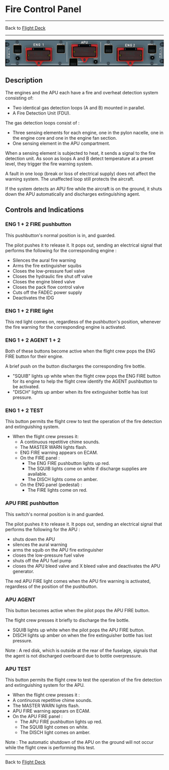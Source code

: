 # Fire Control Panel

---

Back to [Flight Deck](../flight-deck.md)

---

![Fire Control Panel]( ../../assets/a32nx-briefing/overhead-panel/Fire-Control-Panel.png "Fire Control Panel")

## Description

The engines and the APU each have a fire and overheat detection system consisting of:

- Two identical gas detection loops (A and B) mounted in parallel.
- A Fire Detection Unit (FDU).

The gas detection loops consist of :

- Three sensing elements for each engine, one in the pylon nacelle, one in the engine core and one in the engine fan section.
- One sensing element in the APU compartment.

When a sensing element is subjected to heat, it sends a signal to the fire detection unit. As soon as loops A and B detect temperature at a preset level, they trigger the fire warning system.

A fault in one loop (break or loss of electrical supply) does not affect the warning system. The unaffected loop still protects the aircraft.

If the system detects an APU fire while the aircraft is on the ground, it shuts down the APU automatically and discharges extinguishing agent.

## Controls and Indications

### ENG 1 + 2 FIRE pushbutton

This pushbutton's normal position is in, and guarded.

The pilot pushes it to release it. It pops out, sending an electrical signal that performs the following for the corresponding engine :

- Silences the aural fire warning
- Arms the fire extinguisher squibs
- Closes the low-pressure fuel valve
- Closes the hydraulic fire shut off valve
- Closes the engine bleed valve
- Closes the pack flow control valve
- Cuts off the FADEC power supply
- Deactivates the IDG

### ENG 1 + 2 FIRE light

This red light comes on, regardless of the pushbutton's position, whenever the fire warning for the corresponding engine is activated.

### ENG 1 + 2 AGENT 1 + 2

Both of these buttons become active when the flight crew pops the ENG FIRE button for their engine.

A brief push on the button discharges the corresponding fire bottle.

- "SQUIB" lights up white when the flight crew pops the ENG FIRE button for its engine to help the flight crew identify the AGENT pushbutton to be activated.
- "DISCH" lights up amber when its fire extinguisher bottle has lost pressure.

### ENG 1 + 2 TEST

This button permits the flight crew to test the operation of the fire detection and extinguishing system.

- When the flight crew presses it:
    - A continuous repetitive chime sounds.
    - The MASTER WARN lights flash.
    - ENG FIRE warning appears on ECAM.
    - On the FIRE panel :
        - The ENG FIRE pushbutton lights up red.
        - The SQUIB lights come on white if discharge supplies are available.
        - The DISCH lights come on amber.
    - On the ENG panel (pedestal) :
        - The FIRE lights come on red.

### APU FIRE pushbutton

This switch's normal position is in and guarded.

The pilot pushes it to release it. It pops out, sending an electrical signal that performs the following for the APU :

- shuts down the APU
- silences the aural warning
- arms the squib on the APU fire extinguisher
- closes the low-pressure fuel valve
- shuts off the APU fuel pump
- closes the APU bleed valve and X bleed valve and deactivates the APU generator.

The red APU FIRE light comes when the APU fire warning is activated, regardless of the position of the pushbutton.

### APU AGENT

This button becomes active when the pilot pops the APU FIRE button.

The flight crew presses it briefly to discharge the fire bottle.

- SQUIB lights up white when the pilot pops the APU FIRE button.
- DISCH lights up amber on when the fire extinguisher bottle has lost pressure.

Note : A red disk, which is outside at the rear of the fuselage, signals that the agent is not discharged overboard due to bottle overpressure.

### APU TEST

This button permits the flight crew to test the operation of the fire detection and extinguishing system for the APU.

- When the flight crew presses it :
- A continuous repetitive chime sounds.
- The MASTER WARN lights flash.
- APU FIRE warning appears on ECAM.
- On the APU FIRE panel :
    - The APU FIRE pushbutton lights up red.
    - The SQUIB light comes on white.
    - The DISCH light comes on amber.

Note : The automatic shutdown of the APU on the ground will not occur while the flight crew is performing this test.

---

Back to [Flight Deck](../flight-deck.md)
